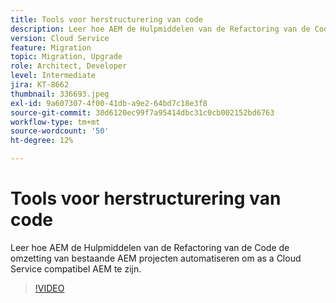 ```yaml
---
title: Tools voor herstructurering van code
description: Leer hoe AEM de Hulpmiddelen van de Refactoring van de Code de omzetting van bestaande AEM projecten automatiseren om as a Cloud Service compatibel AEM te zijn.
version: Cloud Service
feature: Migration
topic: Migration, Upgrade
role: Architect, Developer
level: Intermediate
jira: KT-8662
thumbnail: 336693.jpeg
exl-id: 9a607307-4f00-41db-a9e2-64bd7c18e3f8
source-git-commit: 30d6120ec99f7a95414dbc31c0cb002152bd6763
workflow-type: tm+mt
source-wordcount: '50'
ht-degree: 12%

---
```


# Tools voor herstructurering van code

Leer hoe AEM de Hulpmiddelen van de Refactoring van de Code de omzetting van bestaande AEM projecten automatiseren om as a Cloud Service compatibel AEM te zijn.

>[!VIDEO](https://video.tv.adobe.com/v/336693?quality=12&learn=on)
